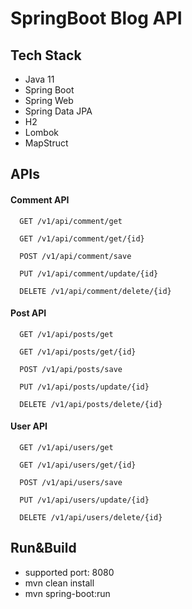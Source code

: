 
# SpringBoot Blog API


## Tech Stack

- Java 11
- Spring Boot
- Spring Web 
- Spring Data JPA
- H2
- Lombok 
- MapStruct
## APIs

#### Comment API

```
  GET /v1/api/comment/get 
```
```
  GET /v1/api/comment/get/{id} 
```
```
  POST /v1/api/comment/save 
```
```
  PUT /v1/api/comment/update/{id}
```
```
  DELETE /v1/api/comment/delete/{id}
```

#### Post API

```
  GET /v1/api/posts/get 
```
```
  GET /v1/api/posts/get/{id} 
```
```
  POST /v1/api/posts/save 
```
```
  PUT /v1/api/posts/update/{id}
```
```
  DELETE /v1/api/posts/delete/{id}
```

#### User API

```
  GET /v1/api/users/get 
```
```
  GET /v1/api/users/get/{id} 
```
```
  POST /v1/api/users/save 
```
```
  PUT /v1/api/users/update/{id}
```
```
  DELETE /v1/api/users/delete/{id}
```
## Run&Build

- supported port: 8080
- mvn clean install
- mvn spring-boot:run

